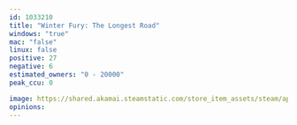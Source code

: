 ```yaml
---
id: 1033210
title: "Winter Fury: The Longest Road"
windows: "true"
mac: "false"
linux: false
positive: 27
negative: 6
estimated_owners: "0 - 20000"
peak_ccu: 0

image: https://shared.akamai.steamstatic.com/store_item_assets/steam/apps/1033210/header.jpg?t=1688183485
opinions:
---
```


